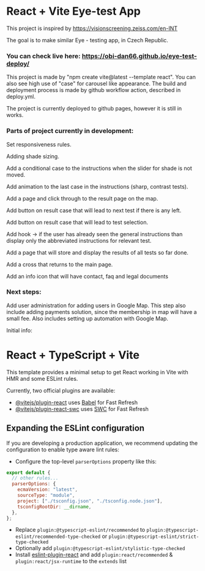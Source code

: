 # React + Vite Eye-test App

This project is inspired by https://visionscreening.zeiss.com/en-INT

The goal is to make similar Eye - testing app, in Czech Republic.

### You can check live here: https://obi-dan66.github.io/eye-test-deploy/

This project is made by "npm create vite@latest --template react".
You can also see high use of "case" for carousel like appearance.
The build and deployment process is made by github workflow action,
described in deploy.yml.

The project is currently deployed to github pages, however it is still in works.

### Parts of project currently in development:

Set responsiveness rules.

Adding shade sizing.

Add a conditional case to the instructions when the slider for shade is not moved.

Add animation to the last case in the instructions (sharp, contrast tests).

Add a page and click through to the result page on the map.

Add button on result case that will lead to next test if there is any left.

Add button on result case that will lead to test selection.

Add hook -> if the user has already seen the general instructions than display only the abbreviated instructions for relevant test.

Add a page that will store and display the results of all tests so far done.

Add a cross that returns to the main page.

Add an info icon that will have contact, faq and legal documents

### Next steps:

Add user administration for adding users in Google Map. This step also include adding payments solution,
since the membership in map will have a small fee. Also includes setting up automation with Google Map.

Initial info:

# React + TypeScript + Vite

This template provides a minimal setup to get React working in Vite with HMR and some ESLint rules.

Currently, two official plugins are available:

- [@vitejs/plugin-react](https://github.com/vitejs/vite-plugin-react/blob/main/packages/plugin-react/README.md) uses [Babel](https://babeljs.io/) for Fast Refresh
- [@vitejs/plugin-react-swc](https://github.com/vitejs/vite-plugin-react-swc) uses [SWC](https://swc.rs/) for Fast Refresh

## Expanding the ESLint configuration

If you are developing a production application, we recommend updating the configuration to enable type aware lint rules:

- Configure the top-level `parserOptions` property like this:

```js
export default {
  // other rules...
  parserOptions: {
    ecmaVersion: "latest",
    sourceType: "module",
    project: ["./tsconfig.json", "./tsconfig.node.json"],
    tsconfigRootDir: __dirname,
  },
};
```

- Replace `plugin:@typescript-eslint/recommended` to `plugin:@typescript-eslint/recommended-type-checked` or `plugin:@typescript-eslint/strict-type-checked`
- Optionally add `plugin:@typescript-eslint/stylistic-type-checked`
- Install [eslint-plugin-react](https://github.com/jsx-eslint/eslint-plugin-react) and add `plugin:react/recommended` & `plugin:react/jsx-runtime` to the `extends` list
